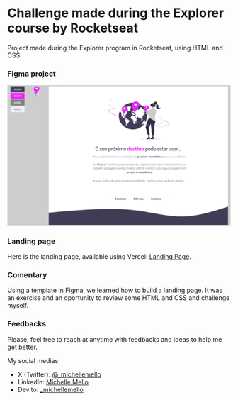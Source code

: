 # Challenge made during the Explorer course by Rocketseat
 
 Project made during the Explorer program in Rocketseat, using HTML and CSS.

 ### Figma project
 ![Image showing the Figma project.](images/figma.png)

 ### Landing page
 Here is the landing page, available using Vercel: [Landing Page](https://explorer-projeto-01-extra.vercel.app/).

 ### Comentary

 Using a template in Figma, we learned how to build a landing page. It was an exercise and an oportunity to review some HTML and CSS and challenge myself.

 ### Feedbacks

 Please, feel free to reach at anytime with feedbacks and ideas to help me get better. 

 My social medias:
 * X (Twitter): [@_michellemello](https://twitter.com/_michellemello)
 * LinkedIn: [Michelle Mello](https://www.linkedin.com/in/michelle-mello/)
 * Dev.to: [_michellemello](https://dev.to/_michellemello)

